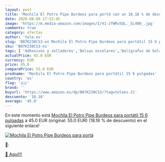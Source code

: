 ```yaml
---
layout: post
title: 'Mochila El Potro Pipe Burdeos para portá con un 18.18 % de descuento'
date: 2020-08-09 17:52:45
image: 'https://m.media-amazon.com/images/I/41-JfWRvSQL._SL400_.jpg'
comments: true
category: ofertas
author: 'tole.es'
slug: 'B07K238CS3-es Mochila El Potro Pipe Burdeos para portátil 15 6 pulgadas'
sku: 'B07K238CS3-es'
tags: [ 'Adhesivos y selladores','Bolsas escolares','Bolígrafos de bola','Bolígrafos y recambios','Bolígrafos, lápices y útiles de escritura','Bricolaje y herramientas','Compuestos de modelado para escultura','Costura y manualidades','Equipaje','Escultura','Ferretería','Hogar y cocina','Mochilas, estuches y sets escolares','Oficina y papelería','Pegamentos instantáneos', ]
actualPrice: 45.0 EUR
currency: EUR
price: 45.0
comparePrice: 55.0 EUR
prodname: 'Mochila El Potro Pipe Burdeos para portátil 15 6 pulgadas'
country: 'es'
flag: '🇪🇸'
brand: ''
buyurl: 'https://www.amazon.es/dp/B07K238CS3/?tag=tolees-21'
descuento: '18.18'
average: '45.0'
---
```


En este momento está [Mochila El Potro Pipe Burdeos para portátil 15 6 pulgadas](https://www.amazon.es/dp/B07K238CS3/?tag=tolees-21) a 45.0 EUR (original: 55.0 EUR) (18.18 %  de descuento) en el siguiente enlace!

[![Mochila El Potro Pipe Burdeos para portá](https://m.media-amazon.com/images/I/41-JfWRvSQL._SL400_.jpg)](https://www.amazon.es/dp/B07K238CS3/?tag=tolees-21)

🔎:


[🛒 Aquí!!!](https://www.amazon.es/dp/B07K238CS3/?tag=tolees-21)

